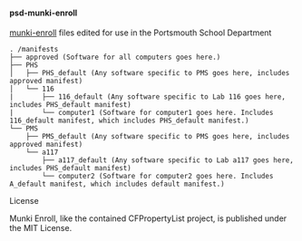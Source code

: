 #### psd-munki-enroll

[munki-enroll](https://github.com/edingc/munki-enroll) files edited for use in the Portsmouth School Department

```
. /manifests
├── approved (Software for all computers goes here.) 
├── PHS 
│   ├── PHS_default (Any software specific to PMS goes here, includes approved manifest) 
│   └── 116 
|       ├── 116_default (Any software specific to Lab 116 goes here, includes PHS_default manifest)
|       └── computer1 (Software for computer1 goes here. Includes 116_default manifest, which includes PHS_default manifest.)
└── PMS
    ├── PMS_default (Any software specific to PMS goes here, includes approved manifest)
    └── a117
        ├── a117_default (Any software specific to Lab a117 goes here, includes PHS_default manifest)
        └── computer2 (Software for computer2 goes here. Includes A_default manifest, which includes default manifest.)
```

License

Munki Enroll, like the contained CFPropertyList project, is published under the MIT License.
